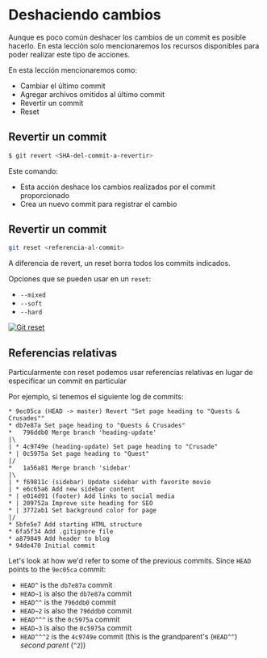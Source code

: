# Deshaciendo cambios

Aunque es poco común deshacer los cambios de un commit es posible hacerlo. En esta lección solo mencionaremos los recursos disponibles para poder realizar este tipo de acciones.

En esta lección mencionaremos como:

 -  Cambiar el último commit
 - Agregar archivos omitidos al último commit
 - Revertir un commit
 - Reset


## Revertir un commit

```bash
$ git revert <SHA-del-commit-a-revertir>
```

Este comando:
 - Esta acción deshace los cambios realizados por el commit proporcionado
 - Crea un nuevo commit para registrar el cambio

## Revertir un commit

```bash
git reset <referencia-al-commit>
```

A diferencia de revert, un reset borra todos los commits indicados.

Opciones que se pueden usar en un `reset`:
-   `--mixed`
-   `--soft`
-   `--hard`

[![Git reset](http://img.youtube.com/vi/UN7ki2G2yKc/0.jpg)](http://www.youtube.com/watch?v=UN7ki2G2yKc "Git reset")



## Referencias relativas

Particularmente con reset podemos usar referencias relativas en lugar de especificar un commit en particular

Por ejemplo, si tenemos el siguiente log de commits:

```
* 9ec05ca (HEAD -> master) Revert "Set page heading to "Quests & Crusades""
* db7e87a Set page heading to "Quests & Crusades"
*   796ddb0 Merge branch 'heading-update'
|\  
| * 4c9749e (heading-update) Set page heading to "Crusade"
* | 0c5975a Set page heading to "Quest"
|/  
*   1a56a81 Merge branch 'sidebar'
|\  
| * f69811c (sidebar) Update sidebar with favorite movie
| * e6c65a6 Add new sidebar content
* | e014d91 (footer) Add links to social media
* | 209752a Improve site heading for SEO
* | 3772ab1 Set background color for page
|/  
* 5bfe5e7 Add starting HTML structure
* 6fa5f34 Add .gitignore file
* a879849 Add header to blog
* 94de470 Initial commit

```

Let's look at how we'd refer to some of the previous commits. Since `HEAD` points to the `9ec05ca` commit:

-   `HEAD^` is the `db7e87a` commit
-   `HEAD~1` is also the `db7e87a` commit
-   `HEAD^^` is the `796ddb0` commit
-   `HEAD~2` is also the `796ddb0` commit
-   `HEAD^^^` is the `0c5975a` commit
-   `HEAD~3` is also the `0c5975a` commit
-   `HEAD^^^2` is the `4c9749e` commit (this is the grandparent's (`HEAD^^`) _second parent_ (`^2`))
<!--stackedit_data:
eyJoaXN0b3J5IjpbLTI2NjM4ODE2NSwtMTk4NjQ3MzI0NSwtOT
E4MTgwODk0LC0xNjE4NDg2NDM3LDMyMjkwOTkxMV19
-->